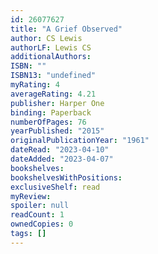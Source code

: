 ```yaml
---
id: 26077627
title: "A Grief Observed"
author: CS Lewis
authorLF: Lewis CS
additionalAuthors: 
ISBN: ""
ISBN13: "undefined"
myRating: 4
averageRating: 4.21
publisher: Harper One
binding: Paperback
numberOfPages: 76
yearPublished: "2015"
originalPublicationYear: "1961"
dateRead: "2023-04-10"
dateAdded: "2023-04-07"
bookshelves: 
bookshelvesWithPositions: 
exclusiveShelf: read
myReview: 
spoiler: null
readCount: 1
ownedCopies: 0
tags: []
---
```


